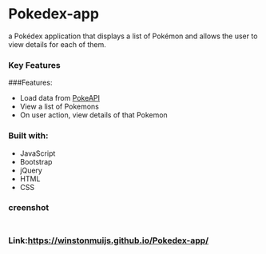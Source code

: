 # Pokedex-app
a Pokédex application that displays a list of Pokémon and allows the user to view details for each of them.

### Key Features

###Features:
  
* Load data from <a href="https://pokeapi.co">PokeAPI</a>
* View a list of Pokemons
* On user action, view details of that Pokemon

### Built with:
* JavaScript
* Bootstrap
* jQuery
* HTML
* CSS

### creenshot<h3>
  
<img src="">

### Link:<a href="https://winstonmuijs.github.io/Pokedex-app/">https://winstonmuijs.github.io/Pokedex-app/</a>
